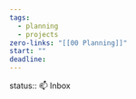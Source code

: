 ```yaml
---
tags:
  - planning
  - projects
zero-links: "[[00 Planning]]"
start: ""
deadline:
---
```



status:: 📫 Inbox


